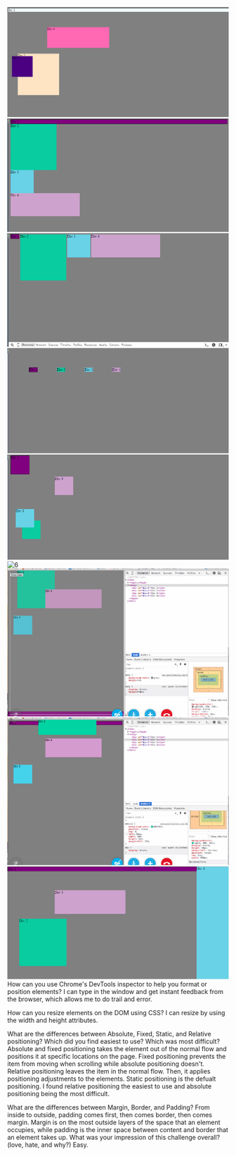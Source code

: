 ![1](imgs/1.jpg)
![2](imgs/2.jpg)
![3](imgs/3.jpg)
![4](imgs/4.jpg)
![5](imgs/5.jpg)
![6](imgs/6.jpg)
![7](imgs/7.jpg)
![8](imgs/8.jpg)
![9](imgs/9.jpg)
How can you use Chrome's DevTools inspector to help you format or position elements?
I can type in the window and get instant feedback from the browser, which allows me to do trail and error.

How can you resize elements on the DOM using CSS?
I can resize by using the width and height attributes.

What are the differences between Absolute, Fixed, Static, and Relative positioning? Which did you find easiest to use? Which was most difficult?
Absolute and fixed positioning takes the element out of the normal flow and positions it at specific locations on the page. Fixed positioning prevents the item from moving when scrolling while absolute positioning doesn't. Relative positioning leaves the item in the normal flow. Then, it applies positioning adjustments to the elements. Static positioning is the defualt positioning. 
I found relative positioning the easiest to use and absolute positioning being the most difficult. 

What are the differences between Margin, Border, and Padding?
From inside to outside, padding comes first, then comes border, then comes margin. Margin is on the most outside layers of the space that an element occupies, while padding is the inner space between content and border that an element takes up.
What was your impression of this challenge overall? (love, hate, and why?)
Easy.